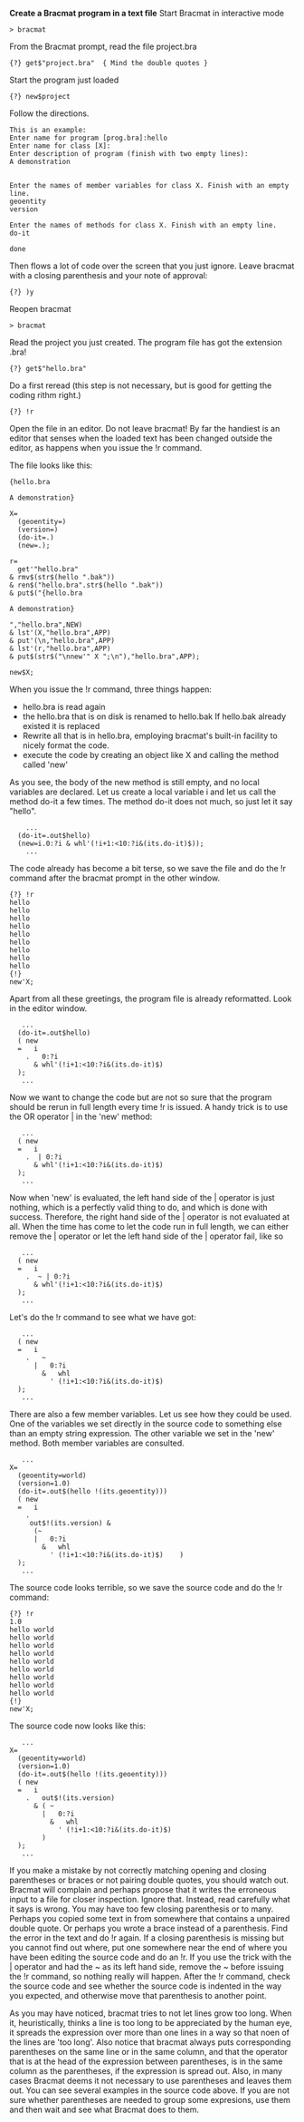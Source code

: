**Create a Bracmat program in a text file**
Start Bracmat in interactive mode

    > bracmat

From the Bracmat prompt, read the file project.bra

    {?} get$"project.bra"  { Mind the double quotes }

Start the program just loaded

    {?} new$project

Follow the directions. 

    This is an example:
    Enter name for program [prog.bra]:hello
    Enter name for class [X]:
    Enter description of program (finish with two empty lines):
    A demonstration


    Enter the names of member variables for class X. Finish with an empty line.
    geoentity
    version

    Enter the names of methods for class X. Finish with an empty line.
    do-it

    done

Then flows a lot of code over the screen that you just ignore.
Leave bracmat with a closing parenthesis and your note of approval:

    {?} )y
    
Reopen bracmat

    > bracmat
    
Read the project you just created. The program file has got the extension .bra!

    {?} get$"hello.bra"
    
Do a first reread (this step is not necessary, but is good for getting the
coding rithm right.)

    {?} !r
    
Open the file in an editor. Do not leave bracmat! By far the handiest is an
editor that senses when the loaded text has been changed outside the editor,
as happens when you issue the !r command.

The file looks like this:

    {hello.bra

    A demonstration}

    X=
      (geoentity=)
      (version=)
      (do-it=.)
      (new=.);

    r=
      get'"hello.bra"
    & rmv$(str$(hello ".bak"))
    & ren$("hello.bra".str$(hello ".bak"))
    & put$("{hello.bra

    A demonstration}

    ","hello.bra",NEW)
    & lst'(X,"hello.bra",APP)
    & put'(\n,"hello.bra",APP)
    & lst'(r,"hello.bra",APP)
    & put$(str$("\nnew'" X ";\n"),"hello.bra",APP);

    new$X;

When you issue the !r command, three things happen:
* hello.bra is read again
* the hello.bra that is on disk is renamed to hello.bak
  If hello.bak already existed it is replaced
* Rewrite all that is in hello.bra, employing bracmat's built-in facility to
  nicely format the code.
* execute the code by creating an object like X and calling the method called
 'new'
 
As you see, the body of the new method is still empty, and no local variables
are declared. Let us create a local variable i and let us call the method do-it
a few times. The method do-it does not much, so just let it say "hello".

        ...
      (do-it=.out$hello)
      (new=i.0:?i & whl'(!i+1:<10:?i&(its.do-it)$));
        ...
        
The code already has become a bit terse, so we save the file and do the !r
command after the bracmat prompt in the other window.

    {?} !r
    hello
    hello
    hello
    hello
    hello
    hello
    hello
    hello
    hello
    {!}
    new'X;
    
Apart from all these greetings, the program file is already reformatted. Look
in the editor window.

       ...
      (do-it=.out$hello)
      ( new
      =   i
        .   0:?i
          & whl'(!i+1:<10:?i&(its.do-it)$)
      );
       ...

Now we want to change the code but are not so sure that the program should be
rerun in full length every time !r is issued. A handy trick is to use the OR
operator | in the 'new' method:

       ...
      ( new
      =   i
        .  | 0:?i
          & whl'(!i+1:<10:?i&(its.do-it)$)
      );
       ...

Now when 'new' is evaluated, the left hand side of the | operator is just
nothing, which is a perfectly valid thing to do, and which is done with
success. Therefore, the right hand side of the | operator is not evaluated at
all. When the time has come to let the code run in full length, we can either
remove the | operator or let the left hand side of the | operator fail, like so

       ...
      ( new
      =   i
        .  ~ | 0:?i
          & whl'(!i+1:<10:?i&(its.do-it)$)
      );
       ...

Let's do the !r command to see what we have got:

       ...
      ( new
      =   i
        .   ~
          |   0:?i
            &   whl
              ' (!i+1:<10:?i&(its.do-it)$)
      );
       ...

There are also a few member variables. Let us see how they could be used.
One of the variables we set directly in the source code to something else than
an empty string expression. The other variable we set in the 'new' method.
Both member variables are consulted.

       ...
    X=
      (geoentity=world)
      (version=1.0)
      (do-it=.out$(hello !(its.geoentity)))
      ( new
      =   i
        . 
         out$!(its.version) &
          (~
          |   0:?i
            &   whl
              ' (!i+1:<10:?i&(its.do-it)$)    )
      );
       ...

The source code looks terrible, so we save the source code and do the !r
command:

    {?} !r
    1.0
    hello world
    hello world
    hello world
    hello world
    hello world
    hello world
    hello world
    hello world
    hello world
    {!}
    new'X;

The source code now looks like this:

       ...
    X=
      (geoentity=world)
      (version=1.0)
      (do-it=.out$(hello !(its.geoentity)))
      ( new
      =   i
        .   out$!(its.version)
          & ( ~
            |   0:?i
              &   whl
                ' (!i+1:<10:?i&(its.do-it)$)
            )
      );
       ...

If you make a mistake by not correctly matching opening and closing parentheses
or braces or not pairing double quotes, you should watch out. Bracmat will
complain and perhaps propose that it writes the erroneous input to a file for
closer inspection. Ignore that. Instead, read carefully what it says is wrong.
You may have too few closing parenthesis or to many. Perhaps you copied some
text in from somewhere that contains a unpaired double quote. Or perhaps you
wrote a brace instead of a parenthesis. Find the error in the text and do !r
again. If a closing parenthesis is missing but you cannot find out where, put
one somewhere near the end of where you have been editing the source code and
do an !r. If you use the trick with the | operator and had the ~ as its left
hand side, remove the ~ before issuing the !r command, so nothing really will
happen. After the !r command, check the source code and see whether the source
code is indented in the way you expected, and otherwise move that parenthesis
to another point.

As you may have noticed, bracmat tries to not let lines grow too long. When it,
heuristically, thinks a line is too long to be appreciated by the human eye, it
spreads the expression over more than one lines in a way so that noen of the
lines are 'too long'. Also notice that bracmat always puts corresponding
parentheses on the same line or in the same column, and that the operator that
is at the head of the expression between parentheses, is in the same column as
the parentheses, if the expression is spread out. Also, in many cases Bracmat
deems it not necessary to use parentheses and leaves them out. You can see
several examples in the source code above. If you are not sure whether
parentheses are needed to group some expresions, use them and then wait and see
what Bracmat does to them.

